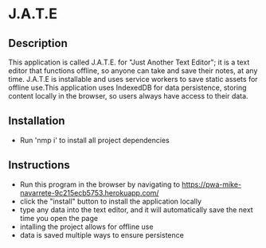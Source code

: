 # J.A.T.E

## Description
This application is called J.A.T.E. for "Just Another Text Editor"; it is a text editor that functions offline, so anyone can take and save their notes, at any time. 
J.A.T.E is installable and uses service workers to save static assets for offline use.This application uses IndexedDB for data persistence, storing content locally in the browser, so users always have access to their data.

## Installation
- Run 'nmp i' to install all project dependencies 

## Instructions
- Run this program in the browser by navigating to https://pwa-mike-navarrete-9c215ecb5753.herokuapp.com/
- click the "install" button to install the application locally   
- type any data into the text editor, and it will automatically save the next time you open the page 
- intalling the project allows for offline use 
- data is saved multiple ways to ensure persistence

